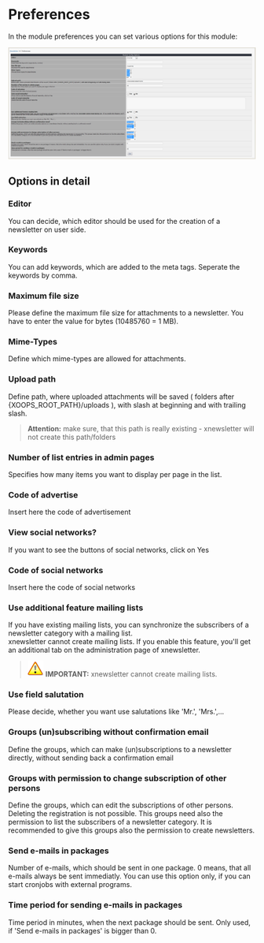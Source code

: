 # Preferences

In the module preferences you can set various options for this module:  


![](.gitbook/assets/preferences_en.PNG)

## Options in detail

### Editor

You can decide, which editor should be used for the creation of a newsletter on user side.

### Keywords

You can add keywords, which are added to the meta tags. Seperate the keywords by comma.

### Maximum file size

Please define the maximum file size for attachments to a newsletter. You have to enter the value for bytes \(10485760 = 1 MB\).

### Mime-Types

Define which mime-types are allowed for attachments.

### Upload path

Define path, where uploaded attachments will be saved \( folders after {XOOPS\_ROOT\_PATH}/uploads \), with slash at beginning and with trailing slash.  


> **Attention:** make sure, that this path is really existing - xnewsletter will not create this path/folders

### Number of list entries in admin pages

Specifies how many items you want to display per page in the list.

### Code of advertise

Insert here the code of advertisement

### View social networks?

If you want to see the buttons of social networks, click on Yes

### Code of social networks

Insert here the code of social networks

### Use additional feature mailing lists

If you have existing mailing lists, you can synchronize the subscribers of a newsletter category with a mailing list.  
 xnewsletter cannot create mailing lists. If you enable this feature, you'll get an additional tab on the administration page of xnewsletter.

> ![](.gitbook/assets/important.png) **IMPORTANT:** xnewsletter cannot create mailing lists.

### Use field salutation

Please decide, whether you want use salutations like 'Mr.', 'Mrs.',...

### Groups \(un\)subscribing without confirmation email

Define the groups, which can make \(un\)subscriptions to a newsletter directly, without sending back a confirmation email

### Groups with permission to change subscription of other persons

Define the groups, which can edit the subscriptions of other persons. Deleting the registration is not possible. This groups need also the permission to list the subscribers of a newsletter category. It is recommended to give this groups also the permission to create newsletters.

### Send e-mails in packages

Number of e-mails, which should be sent in one package. 0 means, that all e-mails always be sent immediatly. You can use this option only, if you can start cronjobs with external programs.

### Time period for sending e-mails in packages

Time period in minutes, when the next package should be sent. Only used, if 'Send e-mails in packages' is bigger than 0.


